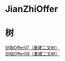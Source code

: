 # JianZhiOffer

# 树
[剑指Offer07（重建二叉树）](/src/com/newcoder/Offer07.java)  
[剑指Offer08（重建二叉树）](/src/com/newcoder/Offer08.java)